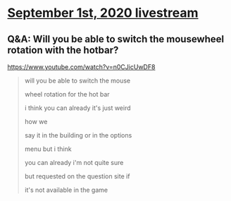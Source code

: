 # [September 1st, 2020 livestream](../2020-09-01.md)
## Q&A: Will you be able to switch the mousewheel rotation with the hotbar?
https://www.youtube.com/watch?v=n0CJicUwDF8
> will you be able to switch the mouse
> 
> wheel rotation for the hot bar
> 
> i think you can already it's just weird
> 
> how we
> 
> say it in the building or in the options
> 
> menu but i think
> 
> you can already i'm not quite sure
> 
> but requested on the question site if
> 
> it's not available in the game
> 
